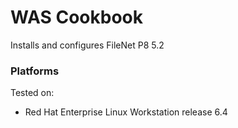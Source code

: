 WAS Cookbook
===================
Installs and configures FileNet P8 5.2



### Platforms
Tested on:
- Red Hat Enterprise Linux Workstation release 6.4
